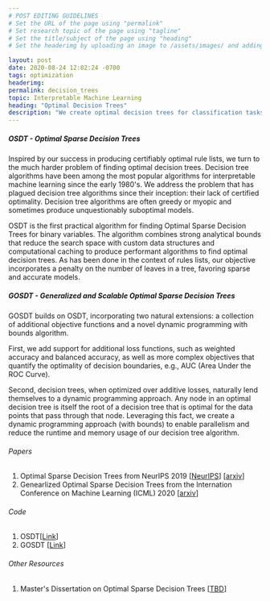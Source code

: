 ```yaml
---
# POST EDITING GUIDELINES
# Set the URL of the page using "permalink"
# Set research topic of the page using "tagline"
# Set the title/subject of the page using "heading"
# Set the headerimg by uploading an image to /assets/images/ and adding the URL to "headerimg"

layout: post
date: 2020-08-24 12:02:24 -0700
tags: optimization
headerimg:
permalink: decision_trees
topic: Interpretable Machine Learning
heading: "Optimal Decision Trees"
description: "We create optimal decision trees for classification tasks. We optimize an objective that includes a penalty on the number of leaves in a tree to favor models that are sparse and interpretable. Sparse decision trees function as an interpretable model with greater flexibility and power than rule lists (the latter being a special case of the former)."
---
```

<!-- Project Overview section -->
<div class="container-fluid bg-gray my-5 py-5">
    <div class="container pt-4">
        <h5>OSDT - Optimal Sparse Decision Trees</h5>
        <P>Inspired by our success in producing certifiably optimal rule lists, we turn to the much harder problem of finding optimal decision trees. Decision tree algorithms have been among the most popular algorithms for interpretable machine learning since the early 1980's. We address the problem that has plagued decision tree algorithms since their inception: their lack of certified optimality. Decision tree algorithms are often greedy or myopic and sometimes produce unquestionably suboptimal models.</P>
        <P>OSDT is the first practical algorithm for finding Optimal Sparse Decision Trees for binary variables. The algorithm combines strong analytical bounds that reduce the search space with custom data structures and computational caching to produce performant algorithms to find optimal decision trees. As has been done in the context of rules lists, our objective incorporates a penalty on the number of leaves in a tree, favoring sparse and accurate models.</p>
        <h5>GOSDT - Generalized and Scalable Optimal Sparse Decision Trees</h5>
	<P>GOSDT builds on OSDT, incorporating two natural extensions: a collection of additional objective functions and a novel dynamic programming with bounds algorithm.</P>
        <P>First, we add support for additional loss functions, such as weighted accuracy and balanced accuracy, as well as more complex objectives that quantify the optimality of decision boundaries, e.g.,  AUC (Area Under the ROC Curve).</P> 
        <P>Second, decision trees, when optimized over additive losses, naturally lend themselves to a dynamic programming approach. Any node in an optimal decision tree is itself the root of a decision tree that is optimal for the data points that pass through that node. Leveraging this fact, we create a dynamic programming approach (with bounds) to enable parallelism and reduce the runtime and memory usage of our decision tree algorithm.</P> 
    </div>
</div>
<!-- /Project Overview section -->
<!-- Project Details and Additional Info -->
<div class="container">
    <h6>Papers</h6>
        <ol>
            <li>Optimal Sparse Decision Trees from NeurIPS 2019 [<a href="https://papers.nips.cc/paper/8947-optimal-sparse-decision-trees.pdf">NeurIPS</a>] [<a href="https://arxiv.org/pdf/1904.12847.pdf">arxiv</a>]</li>
	    <li>Genearlized Optimal Sparse Decision Trees from the Internation  Conference on Machine Learning (ICML) 2020 [<a href="https://arxiv.org/pdf/2006.08690.pdf">arxiv</a>] </li>
        </ol>
    <h6>Code</h6>
        <ol>
            <li>OSDT[<a href="https://github.com/xiyanghu/OSDT">Link</a>]</li>
            <li>GOSDT [<a href="https://github.com/Jimmy-Lin/GeneralizedOptimalSparseDecisionTrees">Link</a>]</li>
        </ol>
    <h6>Other Resources</h6>
        <ol>
            <li>Master's Dissertation on Optimal Sparse Decision Trees [<a href="">TBD</a>]</li>
        </ol>
</div>
<!-- /Project Details and Additional Info -->
